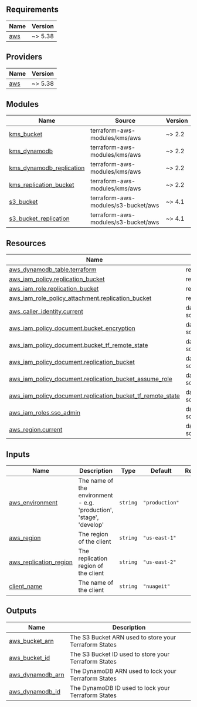 ## Requirements

| Name | Version |
|------|---------|
| <a name="requirement_aws"></a> [aws](#requirement\_aws) | ~> 5.38 |

## Providers

| Name | Version |
|------|---------|
| <a name="provider_aws"></a> [aws](#provider\_aws) | ~> 5.38 |

## Modules

| Name | Source | Version |
|------|--------|---------|
| <a name="module_kms_bucket"></a> [kms\_bucket](#module\_kms\_bucket) | terraform-aws-modules/kms/aws | ~> 2.2 |
| <a name="module_kms_dynamodb"></a> [kms\_dynamodb](#module\_kms\_dynamodb) | terraform-aws-modules/kms/aws | ~> 2.2 |
| <a name="module_kms_dynamodb_replication"></a> [kms\_dynamodb\_replication](#module\_kms\_dynamodb\_replication) | terraform-aws-modules/kms/aws | ~> 2.2 |
| <a name="module_kms_replication_bucket"></a> [kms\_replication\_bucket](#module\_kms\_replication\_bucket) | terraform-aws-modules/kms/aws | ~> 2.2 |
| <a name="module_s3_bucket"></a> [s3\_bucket](#module\_s3\_bucket) | terraform-aws-modules/s3-bucket/aws | ~> 4.1 |
| <a name="module_s3_bucket_replication"></a> [s3\_bucket\_replication](#module\_s3\_bucket\_replication) | terraform-aws-modules/s3-bucket/aws | ~> 4.1 |

## Resources

| Name | Type |
|------|------|
| [aws_dynamodb_table.terraform](https://registry.terraform.io/providers/hashicorp/aws/latest/docs/resources/dynamodb_table) | resource |
| [aws_iam_policy.replication_bucket](https://registry.terraform.io/providers/hashicorp/aws/latest/docs/resources/iam_policy) | resource |
| [aws_iam_role.replication_bucket](https://registry.terraform.io/providers/hashicorp/aws/latest/docs/resources/iam_role) | resource |
| [aws_iam_role_policy_attachment.replication_bucket](https://registry.terraform.io/providers/hashicorp/aws/latest/docs/resources/iam_role_policy_attachment) | resource |
| [aws_caller_identity.current](https://registry.terraform.io/providers/hashicorp/aws/latest/docs/data-sources/caller_identity) | data source |
| [aws_iam_policy_document.bucket_encryption](https://registry.terraform.io/providers/hashicorp/aws/latest/docs/data-sources/iam_policy_document) | data source |
| [aws_iam_policy_document.bucket_tf_remote_state](https://registry.terraform.io/providers/hashicorp/aws/latest/docs/data-sources/iam_policy_document) | data source |
| [aws_iam_policy_document.replication_bucket](https://registry.terraform.io/providers/hashicorp/aws/latest/docs/data-sources/iam_policy_document) | data source |
| [aws_iam_policy_document.replication_bucket_assume_role](https://registry.terraform.io/providers/hashicorp/aws/latest/docs/data-sources/iam_policy_document) | data source |
| [aws_iam_policy_document.replication_bucket_tf_remote_state](https://registry.terraform.io/providers/hashicorp/aws/latest/docs/data-sources/iam_policy_document) | data source |
| [aws_iam_roles.sso_admin](https://registry.terraform.io/providers/hashicorp/aws/latest/docs/data-sources/iam_roles) | data source |
| [aws_region.current](https://registry.terraform.io/providers/hashicorp/aws/latest/docs/data-sources/region) | data source |

## Inputs

| Name | Description | Type | Default | Required |
|------|-------------|------|---------|:--------:|
| <a name="input_aws_environment"></a> [aws\_environment](#input\_aws\_environment) | The name of the environment - e.g. 'production', 'stage', 'develop' | `string` | `"production"` | no |
| <a name="input_aws_region"></a> [aws\_region](#input\_aws\_region) | The region of the client | `string` | `"us-east-1"` | no |
| <a name="input_aws_replication_region"></a> [aws\_replication\_region](#input\_aws\_replication\_region) | The replication region of the client | `string` | `"us-east-2"` | no |
| <a name="input_client_name"></a> [client\_name](#input\_client\_name) | The name of the client | `string` | `"nuageit"` | no |

## Outputs

| Name | Description |
|------|-------------|
| <a name="output_aws_bucket_arn"></a> [aws\_bucket\_arn](#output\_aws\_bucket\_arn) | The S3 Bucket ARN used to store your Terraform States |
| <a name="output_aws_bucket_id"></a> [aws\_bucket\_id](#output\_aws\_bucket\_id) | The S3 Bucket ID used to store your Terraform States |
| <a name="output_aws_dynamodb_arn"></a> [aws\_dynamodb\_arn](#output\_aws\_dynamodb\_arn) | The DynamoDB ARN used to lock your Terraform States |
| <a name="output_aws_dynamodb_id"></a> [aws\_dynamodb\_id](#output\_aws\_dynamodb\_id) | The DynamoDB ID used to lock your Terraform States |

